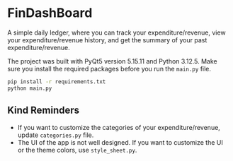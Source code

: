 # FinDashBoard

A simple daily ledger, where you can track your expenditure/revenue, view your expenditure/revenue history, and get the summary of your past expenditure/revenue.

The project was built with PyQt5 version 5.15.11 and Python 3.12.5. Make sure you install the required packages before you run the `main.py` file.

```bash
pip install -r requirements.txt
python main.py
```

## Kind Reminders
- If you want to customize the categories of your expenditure/revenue, update `categories.py` file.
- The UI of the app is not well designed. If you want to customize the UI or the theme colors, use `style_sheet.py`.
